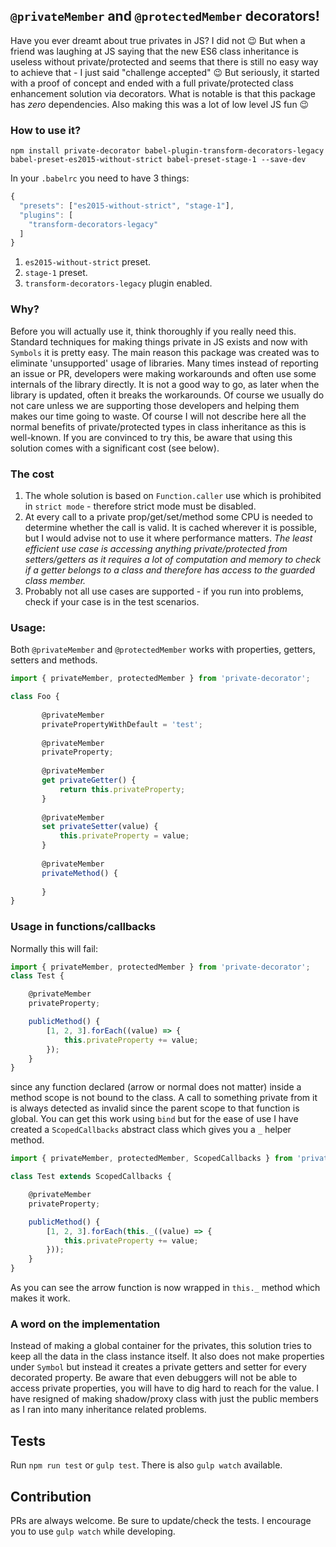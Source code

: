 ## `@privateMember` and `@protectedMember` decorators!

Have you ever dreamt about true privates in JS? 
I did not :wink: But when a friend was laughing at JS saying that the new ES6 class inheritance is useless without private/protected and seems that there is still no easy way to achieve that - I just said "challenge accepted" :wink:
But seriously, it started with a proof of concept and ended with a full private/protected class enhancement solution via decorators. 
What is notable is that this package has _zero_ dependencies. Also making this was a lot of low level JS fun :wink: 
 
### How to use it?

```
npm install private-decorator babel-plugin-transform-decorators-legacy babel-preset-es2015-without-strict babel-preset-stage-1 --save-dev
```

In your `.babelrc` you need to have 3 things:
```javascript
{
  "presets": ["es2015-without-strict", "stage-1"],
  "plugins": [
    "transform-decorators-legacy"
  ]
}
```
1. `es2015-without-strict` preset.
2. `stage-1` preset.
3. `transform-decorators-legacy` plugin enabled.

### Why?

Before you will actually use it, think thoroughly if you really need this. Standard techniques for making things private in JS exists and now with `Symbols` it is pretty easy.
The main reason this package was created was to eliminate 'unsupported' usage of libraries. Many times instead of reporting an issue or PR, developers were making workarounds and often use some internals of the library directly.
It is not a good way to go, as later when the library is updated, often it breaks the workarounds. Of course we usually do not care unless we are supporting those developers and helping them makes our time going to waste.
Of course I will not describe here all the normal benefits of private/protected types in class inheritance as this is well-known.
If you are convinced to try this, be aware that using this solution comes with a significant cost (see below).

### The cost

1. The whole solution is based on `Function.caller` use which is prohibited in `strict mode` - therefore strict mode must be disabled.
2. At every call to a private prop/get/set/method some CPU is needed to determine whether the call is valid. It is cached wherever it is possible, but I would advise not to use it where performance matters.
_The least efficient use case is accessing anything private/protected from setters/getters as it requires a lot of computation and memory to check if a getter belongs to a class and therefore has access to the guarded class member._
3. Probably not all use cases are supported - if you run into problems, check if your case is in the test scenarios.  

### Usage:

Both `@privateMember` and `@protectedMember` works with properties, getters, setters and methods.

```javascript
import { privateMember, protectedMember } from 'private-decorator';

class Foo {
   
       @privateMember
       privatePropertyWithDefault = 'test';
   
       @privateMember
       privateProperty;
   
       @privateMember
       get privateGetter() {
           return this.privateProperty;
       }
   
       @privateMember
       set privateSetter(value) {
           this.privateProperty = value;
       }
       
       @privateMember
       privateMethod() {
       
       }
}
```

### Usage in functions/callbacks

Normally this will fail:

```javascript
import { privateMember, protectedMember } from 'private-decorator';
class Test {

    @privateMember
    privateProperty;

    publicMethod() {
        [1, 2, 3].forEach((value) => {
            this.privateProperty += value;
        });
    }
}
```

since any function declared (arrow or normal does not matter) inside a method scope is not bound to the class. A call to something private from it is always detected as invalid since the parent scope to that function is global.
You can get this work using `bind` but for the ease of use I have created a `ScopedCallbacks` abstract class which gives you a `_` helper method.

```javascript
import { privateMember, protectedMember, ScopedCallbacks } from 'private-decorator'; 

class Test extends ScopedCallbacks {

    @privateMember
    privateProperty;

    publicMethod() {
        [1, 2, 3].forEach(this._((value) => {
            this.privateProperty += value;
        }));
    }
}
```

As you can see the arrow function is now wrapped in `this._` method which makes it work. 

### A word on the implementation

Instead of making a global container for the privates, this solution tries to keep all the data in the class instance itself. It also does not make properties under `Symbol` but instead it creates a private getters and setter for every decorated property. 
Be aware that even debuggers will not be able to access private properties, you will have to dig hard to reach for the value.
I have resigned of making shadow/proxy class with just the public members as I ran into many inheritance related problems.

## Tests

Run `npm run test` or `gulp test`. There is also `gulp watch` available.

## Contribution

PRs are always welcome. Be sure to update/check the tests.
I encourage you to use `gulp watch` while developing.
